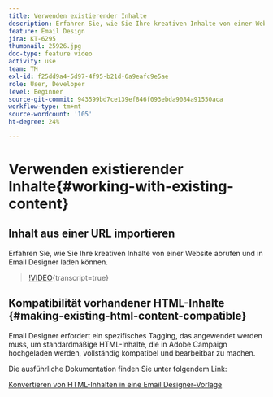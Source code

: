 ```yaml
---
title: Verwenden existierender Inhalte
description: Erfahren Sie, wie Sie Ihre kreativen Inhalte von einer Website abrufen und in Email Designer laden können.
feature: Email Design
jira: KT-6295
thumbnail: 25926.jpg
doc-type: feature video
activity: use
team: TM
exl-id: f25dd9a4-5d97-4f95-b21d-6a9eafc9e5ae
role: User, Developer
level: Beginner
source-git-commit: 943599bd7ce139ef846f093ebda9084a91550aca
workflow-type: tm+mt
source-wordcount: '105'
ht-degree: 24%

---
```


# Verwenden existierender Inhalte{#working-with-existing-content}

## Inhalt aus einer URL importieren

Erfahren Sie, wie Sie Ihre kreativen Inhalte von einer Website abrufen und in Email Designer laden können.

>[!VIDEO](https://video.tv.adobe.com/v/25926?learn=on){transcript=true}

## Kompatibilität vorhandener HTML-Inhalte {#making-existing-html-content-compatible}

Email Designer erfordert ein spezifisches Tagging, das angewendet werden muss, um standardmäßige HTML-Inhalte, die in Adobe Campaign hochgeladen werden, vollständig kompatibel und bearbeitbar zu machen.

Die ausführliche Dokumentation finden Sie unter folgendem Link:

[Konvertieren von HTML-Inhalten in eine Email Designer-Vorlage](https://experienceleague.adobe.com/docs/campaign-standard/using/designing-content/building-email-content/using-existing-content.html?lang=en)
